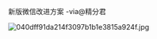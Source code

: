 新版微信改进方案 -via@精分君

![040dff91da214f3097b1b1e3815a924f.jpg](https://wxlzmt.github.io/cdn1/ext/qw/groups/20019/040dff91da214f3097b1b1e3815a924f.jpg)

